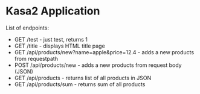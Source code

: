 # Kasa2 Application

List of endpoints:
- GET /test - just test, returns 1
- GET /title - displays HTML title page
- GET /api/products/new?name=apple&price=12.4 - adds a new products from requestpath
- POST /api/products/new - adds a new products from request body (JSON)
- GET /api/products - returns list of all products in JSON
- GET /api/products/sum - returns sum of all products
